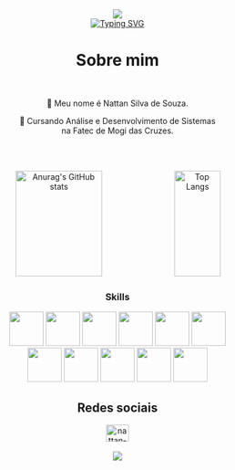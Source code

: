 <div align="center">
  <img src="https://capsule-render.vercel.app/api?type=slice&color=A7A7A7&section=header">
</div>

<div align="center">
  <a href="https://git.io/typing-svg"><img src="https://readme-typing-svg.demolab.com?font=Fira+Code&size=25&pause=1000&color=FFFFFF&width=250&lines=Hello%2C+there!;I'm+Nattan+Souza!;Keep+learning!" alt="Typing SVG" /></a>
</div>

<div align="center">
    <h1><strong>Sobre mim</strong></h1><br/>
    <p>💬 Meu nome é Nattan Silva de Souza.</p>
    <p>🔭 Cursando Análise e Desenvolvimento de Sistemas<br/> na Fatec de Mogi das Cruzes.<p>
</div>


</br></br>
<div align="center">
  <img src="https://github-readme-stats.vercel.app/api?username=ethanhueh&show_icons=true&hide_border=true&bg_color=E7E7E7" alt="Anurag's GitHub stats" style="width: 55%; max-width: 300px; height: 185px"/>
  <img src="https://github-readme-stats.vercel.app/api/top-langs/?username=ethanhueh&layout=donut&hide_border=true&bg_color=E7E7E7" alt="Top Langs" style="width: 40%; max-width: 300px; height: 185px"/>
</div>

<div align="center">
  <h3><strong>Skills</strong></h3>
</div>

<div align="center">
  <img src ="https://upload.wikimedia.org/wikipedia/commons/thumb/3/38/HTML5_Badge.svg/2048px-HTML5_Badge.svg.png" style="height: 60px">
  <img src ="https://upload.wikimedia.org/wikipedia/commons/thumb/6/62/CSS3_logo.svg/2048px-CSS3_logo.svg.png" style="height: 60px">
  <img src ="https://user-images.githubusercontent.com/25181517/117447155-6a868a00-af3d-11eb-9cfe-245df15c9f3f.png" style="height: 60px">
  <img src ="https://cdn-icons-png.flaticon.com/512/226/226777.png" style="height: 60px">
  <img src ="https://github.com/user-attachments/assets/6a3c4ab9-8bfe-42d1-bc5d-5fe770e11f51" style="height: 60px">
  <img src ="https://upload.wikimedia.org/wikipedia/commons/thumb/2/27/PHP-logo.svg/711px-PHP-logo.svg.png" style="height: 60px">
  </br>
  <img src ="https://raw.githubusercontent.com/isocpp/logos/master/cpp_logo.png" style="height: 60px">
  <img src ="https://github.com/user-attachments/assets/06851a6c-5780-4b9c-b89d-af3b4e605636" style="height: 60px">
  <img src ="https://user-images.githubusercontent.com/25181517/192108891-d86b6220-e232-423a-bf5f-90903e6887c3.png" style="height: 60px">
  <img src ="https://www.northware.mx/wp-content/uploads/2022/09/northware-microsoft-power-bi-logo.png" style="height: 60px">
  <img src="https://github.com/user-attachments/assets/81cdb97b-af4a-4c5c-b912-707bc51a379e" style="height: 60px">
</div>

<div align="center">
  <h2>Redes sociais</h2>
  <a href="https://linkedin.com/in/nattan-silva-de-souza-9999822b7" target="blank"><img align="center" src="https://raw.githubusercontent.com/rahuldkjain/github-profile-readme-generator/master/src/images/icons/Social/linked-in-alt.svg" alt="nattan-silva-de-souza-9999822b7" height="30" width="40" /></a>
  </br>
  </br>
</div>

<div align="center">
  <img src="https://capsule-render.vercel.app/api?type=slice&section=footer&color=A7A7A7">
</div>

